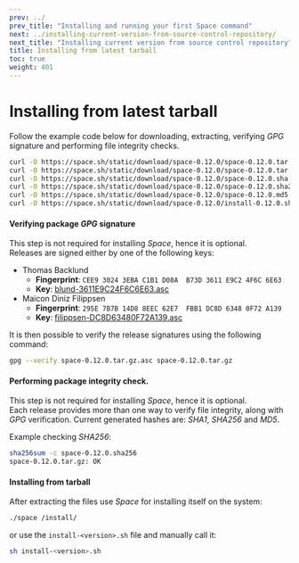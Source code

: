 ```yaml
---
prev: ../
prev_title: "Installing and running your first Space command"
next: ../installing-current-version-from-source-control-repository/
next_title: "Installing current version from source control repository"
title: Installing from latest tarball
toc: true
weight: 401
---
```


# Installing from latest tarball

Follow the example code below for downloading, extracting, verifying _GPG_ signature and performing file integrity checks.  

```sh
curl -O https://space.sh/static/download/space-0.12.0/space-0.12.0.tar.gz  
curl -O https://space.sh/static/download/space-0.12.0/space-0.12.0.tar.gz.asc  
curl -O https://space.sh/static/download/space-0.12.0/space-0.12.0.sha  
curl -O https://space.sh/static/download/space-0.12.0/space-0.12.0.sha256  
curl -O https://space.sh/static/download/space-0.12.0/space-0.12.0.md5  
curl -O https://space.sh/static/download/space-0.12.0/install-0.12.0.sh  
```

#### Verifying package _GPG_ signature
This step is not required for installing _Space_, hence it is optional.  
Releases are signed either by one of the following keys:

- Thomas Backlund
  - **Fingerprint**: `CEE9 3024 3EBA C1B1 D08A  B73D 3611 E9C2 4F6C 6E63`
  - **Key**: [blund-3611E9C24F6C6E63.asc](https://gitlab.com/space-sh/space/snippets/32500/raw)
- Maicon Diniz Filippsen
  - **Fingerprint**: `295E 7B7B 14D8 8EEC 62E7  FBB1 DC8D 6348 0F72 A139`
  - **Key**: [filippsen-DC8D63480F72A139.asc](https://gitlab.com/space-sh/space/snippets/32501/raw)


It is then possible to verify the release signatures using the following command:  

```sh
gpg --verify space-0.12.0.tar.gz.asc space-0.12.0.tar.gz
```

#### Performing package integrity check.
This step is not required for installing _Space_, hence it is optional.  
Each release provides more than one way to verify file integrity, along with _GPG_ verification.
Current generated hashes are: _SHA1_, _SHA256_ and _MD5_.

Example checking _SHA256_:  

```sh
sha256sum -c space-0.12.0.sha256
space-0.12.0.tar.gz: OK
```

#### Installing from tarball
After extracting the files use _Space_ for installing itself on the system:  

```sh
./space /install/
```

or use the `install-<version>.sh` file and manually call it:  

```sh
sh install-<version>.sh
```
